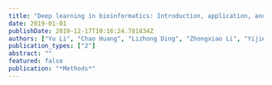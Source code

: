 ```yaml
---
title: "Deep learning in bioinformatics: Introduction, application, and perspective in the big data era"
date: 2019-01-01
publishDate: 2019-12-17T10:16:24.781834Z
authors: ["Yu Li", "Chao Huang", "Lizhong Ding", "Zhongxiao Li", "Yijie Pan", "Xin Gao"]
publication_types: ["2"]
abstract: ""
featured: false
publication: "*Methods*"
---
```


